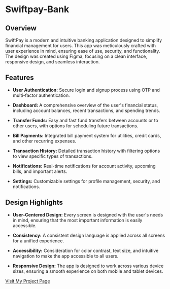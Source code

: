 # Swiftpay-Bank

## Overview
SwiftPay is a modern and intuitive banking application designed to simplify financial management for users. This app was meticulously crafted with user experience in mind, ensuring ease of use, security, and functionality. The design was created using Figma, focusing on a clean interface, responsive design, and seamless interaction.

## Features

* **User Authentication:** Secure login and signup process using OTP and multi-factor authentication.

* **Dashboard:** A comprehensive overview of the user's financial status, including account balances, recent transactions, and spending trends.

* **Transfer Funds:** Easy and fast fund transfers between accounts or to other users, with options for scheduling future transactions.

* **Bill Payments:** Integrated bill payment system for utilities, credit cards, and other recurring expenses.

* **Transaction History:** Detailed transaction history with filtering options to view specific types of transactions.

* **Notifications:** Real-time notifications for account activity, upcoming bills, and important alerts.

* **Settings:** Customizable settings for profile management, security, and notifications.

## Design Highlights

* **User-Centered Design:** Every screen is designed with the user's needs in mind, ensuring that the most important information is easily accessible.

* **Consistency:** A consistent design language is applied across all screens for a unified experience.

* **Accessibility:** Consideration for color contrast, text size, and intuitive navigation to make the app accessible to all users.

* **Responsive Design:** The app is designed to work across various device sizes, ensuring a smooth experience on both mobile and tablet devices.

[Visit My Project Page](https://www.figma.com/design/4z8prUtKoSB75dzoYVEDZK/Swiftpay?node-id=1-37&t=hi55Odid8zCB8aCQ-0)
